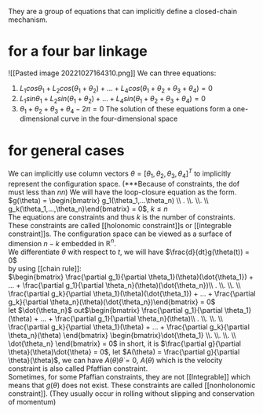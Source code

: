 They are a group of equations that can implicitly define a closed-chain mechanism.

# for a four bar linkage

![[Pasted image 20221027164310.png]]
We can three equations:

1. $L_1cos\theta_1 + L_2cos(\theta_1 + \theta_2) + ... + L_4cos(\theta_1 + \theta_2 + \theta_3 + \theta_4) = 0$
2. $L_1sin\theta_1 + L_2sin(\theta_1 + \theta_2) + ... + L_4sin(\theta_1 + \theta_2 + \theta_3 + \theta_4) = 0$
3. $\theta_1 + \theta_2 + \theta_3 + \theta_4 - 2\pi = 0$
   The solution of these equations form a one-dimensional curve in the four-dimensional space

# for general cases

We can implicitly use column vectors $\theta = [\theta_1 , \theta_2 , \theta_3 , \theta_4]^T$ to implicitly represent the configuration space. (***Because of constraints, the dof must less than $nn$) We will have the loop-closure equation as the form.  
$g(\theta) = \begin{bmatrix} g_1(\theta_1,...\theta_n) \\ . \\. \\. \\ g_k(\theta_1,...,\theta_n)\end{bmatrix} = 0$, $k \leq n$  
The equations are constraints and thus $k$ is the number of constraints. These constraints are called [[holonomic constraint]]s or [[integrable constraint]]s. The configuration space can be viewed as a surface of dimension $n-k$ embedded in $\mathbb{R}^n$.  
We differentiate $\theta$ with respect to $t$, we will have $\frac{d}{dt}g(\theta(t)) = 0$  
by using [[chain rule]]:  
$\begin{bmatrix} \frac{\partial g_1}{\partial \theta_1}(\theta)(\dot{\theta_1}) + ... + \frac{\partial g_1}{\partial \theta_n}(\theta)(\dot{\theta_n})\\ . \\. \\. \\ \frac{\partial g_k}{\partial \theta_1}(\theta)(\dot{\theta_1}) + ... + \frac{\partial g_k}{\partial \theta_n}(\theta)(\dot{\theta_n})\end{bmatrix} = 0$  
let $\dot{\theta_n}$ out$\begin{bmatrix} \frac{\partial g_1}{\partial \theta_1}(\theta) + ... + \frac{\partial g_1}{\partial \theta_n}(\theta)\\ . \\. \\. \\ \frac{\partial g_k}{\partial \theta_1}(\theta) + ... + \frac{\partial g_k}{\partial \theta_n}(\theta) \end{bmatrix} \begin{bmatrix}\dot{\theta_1} \\. \\. \\. \\ \dot{\theta_n} \end{bmatrix} = 0$ in short, it is $\frac{\partial g}{\partial \theta}(\theta)\dot{\theta} = 0$, let $A(\theta) = \frac{\partial g}{\partial \theta}(\theta)$, we can have $A(\theta)\dot{\theta} = 0$, $A(\theta)$ which is the velocity constraint is also called Pfaffian constraint.  
Sometimes, for some Pfaffian constraints, they are not [[Integrable]] which means that $g(\theta)$ does not exist. These constraints are called [[nonholonomic constraint]]. (They usually occur in rolling without slipping and conservation of momentum)
